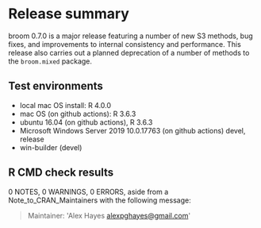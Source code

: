 # Release summary

broom 0.7.0 is a major release featuring a number of new S3 methods,
bug fixes, and improvements to internal consistency and performance.
This release also carries out a planned deprecation of a number of
methods to the `broom.mixed` package.

## Test environments

- local mac OS  install: R 4.0.0
- mac OS (on github actions): R 3.6.3
- ubuntu 16.04 (on github actions), R 3.6.3
- Microsoft Windows Server 2019 10.0.17763 (on github actions) devel, release
- win-builder (devel)

## R CMD check results

0 NOTES, 0 WARNINGS, 0 ERRORS, aside from a Note_to_CRAN_Maintainers with
the following message:

> Maintainer: 'Alex Hayes <alexpghayes@gmail.com>'
